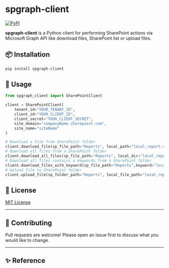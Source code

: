 # spgraph-client
[![PyPI](https://img.shields.io/pypi/v/pbipandas.svg)](https://pypi.org/project/pbipandas/)

**spgraph-client** is a Python client for performing SharePoint actions via Microsoft Graph API like download files, SharePoint list or upload files.

## 📦 Installation
```bash
pip install spgraph-client
```

## 🔧 Usage
```python
from spgraph_client import SharePointClient

client = SharePointClient(
    tenant_id="YOUR_TENANT_ID",
    client_id="YOUR_CLIENT_ID",
    client_secret="YOUR_CLIENT_SECRET",
    site_domain="companyName.sharepoint.com",
    site_name="siteName"
)

# Download a file from SharePoint folder
client.download_file(sp_file_path="Reports", local_path="local_report.xlsx")
# Download all files from a SharePoint folder
client.download_all_files(sp_file_path="Reports", local_dir="local_report")
# Download all files contains a keywords from a SharePoint folder
client.download_files_with_keyword(sp_file_path="Reports",keyword="local_report.pdf",local_dir="local_report")
# Upload file to SharePoint folder
client.upload_file(sp_folder_path="Reports", local_file_path="local_report.pdf")

```
## 📄 License

[MIT License](LICENSE)

---

## 🙌 Contributing

Pull requests are welcome! Please open an issue first to discuss what you would like to change.

---

## ✨ Reference